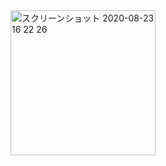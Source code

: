 <img width="232" alt="スクリーンショット 2020-08-23 16 22 26" src="https://user-images.githubusercontent.com/50798936/90973432-ee8a1480-e55c-11ea-835b-ae94df0d3abd.png">

